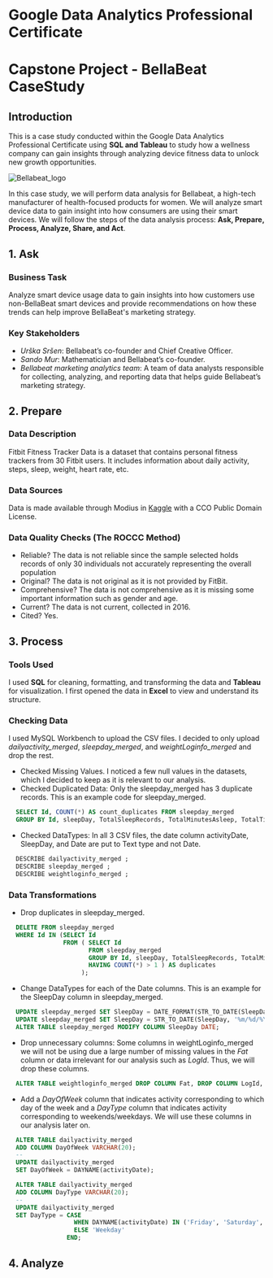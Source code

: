 # Google Data Analytics Professional Certificate
# Capstone Project - BellaBeat CaseStudy
## Introduction 
This is a case study conducted within the Google Data Analytics Professional Certificate using **SQL and Tableau** to study how a wellness company can gain insights through analyzing device fitness data to unlock new growth opportunities.

![Bellabeat_logo](https://github.com/maissaladjimi/Google_Data_Analytics_Certif/assets/94018321/70cda19c-6626-45e5-aaee-aba2ae9c1d24)

In this case study, we will perform data analysis for Bellabeat, a high-tech manufacturer of health-focused products for women. We will analyze smart device data to gain insight into how consumers are using their smart devices. We will follow the steps of the data analysis process: **Ask, Prepare, Process, Analyze, Share, and Act**.

## 1. Ask 
### Business Task 
Analyze smart device usage data to gain insights into how customers use non-BellaBeat smart devices and provide recommendations on how these trends can help improve BellaBeat's marketing strategy.
### Key Stakeholders 
- *Urška Sršen*: Bellabeat’s co-founder and Chief Creative Officer.
- *Sando Mur*: Mathematician and Bellabeat’s co-founder.
- *Bellabeat marketing analytics team*: A team of data analysts responsible for collecting, analyzing, and reporting data that helps guide Bellabeat’s marketing strategy.
## 2. Prepare 
### Data Description 
Fitbit Fitness Tracker Data is a dataset that contains personal fitness trackers from 30 Fitbit users. It includes information about daily activity, steps, sleep, weight, heart rate, etc.
### Data Sources 
Data is made available through Modius in [Kaggle](https://www.kaggle.com/datasets/arashnic/fitbit?select=mturkfitbit_export_4.12.16-5.12.16) with a CCO Public Domain License.
### Data Quality Checks (The ROCCC Method)
- Reliable? The data is not reliable since the sample selected holds records of only 30 individuals not accurately representing the overall population
- Original? The data is not original as it is not provided by FitBit.
- Comprehensive? The data is not comprehensive as it is missing some important information such as gender and age.
- Current? The data is not current, collected in 2016.
- Cited? Yes.

## 3. Process 
### Tools Used 
I used **SQL** for cleaning, formatting, and transforming the data and **Tableau** for visualization. I first opened the data in **Excel** to view and understand its structure.
### Checking Data 
I used MySQL Workbench to upload the CSV files. I decided to only upload *dailyactivity_merged*, *sleepday_merged*, and *weightLoginfo_merged* and drop the rest. 
- Checked Missing Values. I noticed a few null values in the datasets, which I decided to keep as it is relevant to our analysis. 
- Checked Duplicated Data: Only the sleepday_merged has 3 duplicate records. This is an example code for sleepday_merged.
 ```sql
   SELECT Id, COUNT(*) AS count_duplicates FROM sleepday_merged
   GROUP BY Id, sleepDay, TotalSleepRecords, TotalMinutesAsleep, TotalTimeInBed HAVING count(*) > 1 ; 
 ```
- Checked DataTypes: In all 3 CSV files, the date column activityDate, SleepDay, and Date are put to Text type and not Date.
```sql
  DESCRIBE dailyactivity_merged ;
  DESCRIBE sleepday_merged ;
  DESCRIBE weightloginfo_merged ; 
```
### Data Transformations
- Drop duplicates in sleepday_merged.
```sql
  DELETE FROM sleepday_merged
  WHERE Id IN (SELECT Id
               FROM ( SELECT Id
                      FROM sleepday_merged
                      GROUP BY Id, sleepDay, TotalSleepRecords, TotalMinutesAsleep, TotalTimeInBed
                      HAVING COUNT(*) > 1 ) AS duplicates
                    );
```
- Change DataTypes for each of the Date columns. This is an example for the SleepDay column in sleepday_merged.
```sql
  UPDATE sleepday_merged SET SleepDay = DATE_FORMAT(STR_TO_DATE(SleepDay, '%m/%d/%Y %h:%i:%s %p'), '%m/%d/%Y') ;
  UPDATE sleepday_merged SET SleepDay = STR_TO_DATE(SleepDay, '%m/%d/%Y');
  ALTER TABLE sleepday_merged MODIFY COLUMN SleepDay DATE;
```
- Drop unnecessary columns: Some columns in weightLoginfo_merged we will not be using due a large number of missing values in the *Fat* column or data irrelevant for our analysis such as *LogId*. Thus, we will drop these columns.
```sql
  ALTER TABLE weightloginfo_merged DROP COLUMN Fat, DROP COLUMN LogId, DROP COLUMN IsManualReport
```
- Add a *DayOfWeek* column that indicates activity corresponding to which day of the week and a *DayType* column that indicates activity corresponding to weekends/weekdays. We will use these columns in our analysis later on.
```sql
  ALTER TABLE dailyactivity_merged
  ADD COLUMN DayOfWeek VARCHAR(20);
  --
  UPDATE dailyactivity_merged
  SET DayOfWeek = DAYNAME(activityDate);
```

```sql
  ALTER TABLE dailyactivity_merged
  ADD COLUMN DayType VARCHAR(20);
  --
  UPDATE dailyactivity_merged
  SET DayType = CASE
                  WHEN DAYNAME(activityDate) IN ('Friday', 'Saturday', 'Sunday') THEN 'Weekend'
                  ELSE 'Weekday'
                END;
```


## 4. Analyze 

  
